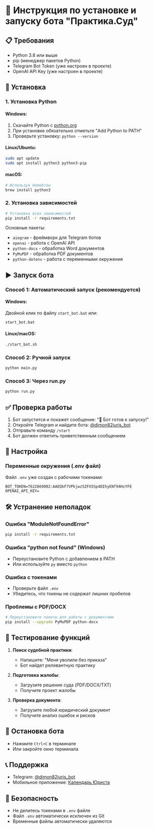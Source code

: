 # 🚀 Инструкция по установке и запуску бота "Практика.Суд"

## 📋 Требования

- Python 3.8 или выше
- pip (менеджер пакетов Python)
- Telegram Bot Token (уже настроен в проекте)
- OpenAI API Key (уже настроен в проекте)

## 🔧 Установка

### 1. Установка Python

#### Windows:
1. Скачайте Python с [python.org](https://www.python.org/downloads/)
2. При установке обязательно отметьте "Add Python to PATH"
3. Проверьте установку: `python --version`

#### Linux/Ubuntu:
```bash
sudo apt update
sudo apt install python3 python3-pip
```

#### macOS:
```bash
# Используя Homebrew
brew install python3
```

### 2. Установка зависимостей

```bash
# Установка всех зависимостей
pip install -r requirements.txt
```

Основные пакеты:
- `aiogram` - фреймворк для Telegram ботов
- `openai` - работа с OpenAI API
- `python-docx` - обработка Word документов
- `PyMuPDF` - обработка PDF документов
- `python-dotenv` - работа с переменными окружения

## ▶️ Запуск бота

### Способ 1: Автоматический запуск (рекомендуется)

#### Windows:
Двойной клик по файлу `start_bot.bat` или:
```cmd
start_bot.bat
```

#### Linux/macOS:
```bash
./start_bot.sh
```

### Способ 2: Ручной запуск

```bash
python main.py
```

### Способ 3: Через run.py

```bash
python run.py
```

## ✅ Проверка работы

1. Бот запустится и покажет сообщение: "🤖 Бот готов к запуску!"
2. Откройте Telegram и найдите бота: [@dimon82juris_bot](https://t.me/dimon82juris_bot)
3. Отправьте команду `/start`
4. Бот должен ответить приветственным сообщением

## 🔧 Настройка

### Переменные окружения (.env файл)

Файл `.env` уже создан с рабочими токенами:
```
BOT_TOKEN=7622669002:AAEQkF7VPkjwz5ZFX5Sp4DIhyENf94HzYFE
OPENAI_API_KEY=
```

## 🛠️ Устранение неполадок

### Ошибка "ModuleNotFoundError"
```bash
pip install -r requirements.txt
```

### Ошибка "python not found" (Windows)
- Переустановите Python с добавлением в PATH
- Или используйте `py` вместо `python`

### Ошибка с токенами
- Проверьте файл `.env`
- Убедитесь, что токены не содержат лишних пробелов

### Проблемы с PDF/DOCX
```bash
# Переустановите пакеты для работы с документами
pip install --upgrade PyMuPDF python-docx
```

## 📱 Тестирование функций

1. **Поиск судебной практики**:
   - Напишите: "Меня уволили без приказа"
   - Бот найдет релевантную практику

2. **Подготовка жалобы**:
   - Загрузите решение суда (PDF/DOCX/TXT)
   - Получите проект жалобы

3. **Проверка документа**:
   - Загрузите любой юридический документ
   - Получите анализ ошибок и рисков

## 🔄 Остановка бота

- Нажмите `Ctrl+C` в терминале
- Или закройте окно терминала

## 📞 Поддержка

- Telegram: [@dimon82juris_bot](https://t.me/dimon82juris_bot)
- Мобильное приложение: [Календарь Юриста](https://onelink.to/rsv8c3)

## 🔐 Безопасность

- Не делитесь токенами в `.env` файле
- Файл `.env` автоматически исключен из Git
- Временные файлы автоматически удаляются 